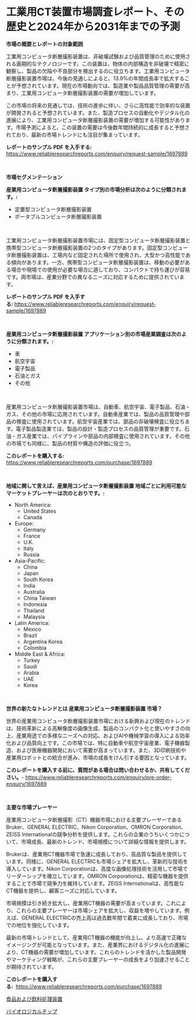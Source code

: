 <p><h1>工業用CT装置市場調査レポート、その歴史と2024年から2031年までの予測</h1></p><p><strong>市場の概要とレポートの対象範囲</strong></p>
<p><p>工業用コンピュータ断層撮影装置は、非破壊試験および品質管理のために使用される画期的なテクノロジーです。この装置は、物体の内部構造を非破壊で精密に観察し、製品の欠陥や不良部分を検出するのに役立ちます。工業用コンピュータ断層撮影装置市場は、今後の見通しによると、13.9%の年間成長率で拡大することが予想されています。現在の市場動向では、製造業や製品品質管理の需要が高まり、工業用コンピュータ断層撮影装置の需要が増加しています。</p><p>この市場の将来の見通しでは、技術の進歩に伴い、さらに高性能で効率的な装置が開発されると予想されています。また、製造プロセスの自動化やデジタル化の進展により、工業用コンピュータ断層撮影装置の需要が増加する可能性があります。市場予測によると、この装置の需要は今後数年間持続的に成長すると予想されており、最新の市場トレンドにも注目が集まっています。</p></p>
<p><strong>レポートのサンプル PDF を入手する:</strong> <a href="https://www.reliableresearchreports.com/enquiry/request-sample/1697889">https://www.reliableresearchreports.com/enquiry/request-sample/1697889</a></p>
<p>&nbsp;</p>
<p><strong>市場セグメンテーション</strong></p>
<p><strong>産業用コンピュータ断層撮影装置 タイプ別の市場分析は次のように分類されます。:</strong></p>
<p><ul><li>定置型コンピュータ断層撮影装置</li><li>ポータブルコンピュータ断層撮影装置</li></ul></p>
<p>&nbsp;</p>
<p><p>工業用コンピュータ断層撮影装置市場には、固定型コンピュータ断層撮影装置と携帯型コンピュータ断層撮影装置の2つのタイプがあります。固定型コンピュータ断層撮影装置は、工場内など固定された場所で使用され、大型かつ高性能である傾向があります。一方、携帯型コンピュータ断層撮影装置は、移動の必要がある場合や現場での使用が必要な場合に適しており、コンパクトで持ち運びが容易です。両市場は、産業分野での異なるニーズに対応するために提供されています。</p></p>
<p><strong>レポートのサンプル PDF を入手する:</strong>&nbsp;<a href="https://www.reliableresearchreports.com/enquiry/request-sample/1697889">https://www.reliableresearchreports.com/enquiry/request-sample/1697889</a></p>
<p>&nbsp;</p>
<p><strong> 産業用コンピュータ断層撮影装置 アプリケーション別の市場産業調査は次のように分類されます。:</strong></p>
<p><ul><li>車</li><li>航空宇宙</li><li>電子製品</li><li>石油とガス</li><li>その他</li></ul></p>
<p>&nbsp;</p>
<p><p>産業用コンピュータ断層撮影装置市場は、自動車、航空宇宙、電子製品、石油・ガス、その他の市場に応用されています。自動車産業では、製品の品質管理や部品の検査に使用されています。航空宇宙産業では、部品の非破壊検査に役立ちます。電子製品製造業では、製品の設計・製造プロセスの品質管理が重要です。石油・ガス産業では、パイプラインや部品の内部検査に使用されています。その他の市場でも同様に、製品の材質や構造の評価に役立つ。</p></p>
<p><strong>このレポートを購入する:</strong>&nbsp; <a href="https://www.reliableresearchreports.com/purchase/1697889">https://www.reliableresearchreports.com/purchase/1697889</a></p>
<p>&nbsp;</p>
<p><strong>地域に関して言えば、産業用コンピュータ断層撮影装置 地域ごとに利用可能なマーケットプレーヤーは次のとおりです。:</strong></p>
<p><ul>
    <li>
        North America:
        <ul>
            <li>United States</li>
            <li>Canada</li>
        </ul>
    </li>
    <li>
        Europe:
        <ul>
            <li>Germany</li>
            <li>France</li>
            <li>U.K.</li>
            <li>Italy</li>
            <li>Russia</li>
        </ul>
    </li>
    <li>
        Asia-Pacific:
        <ul>
            <li>China</li>
            <li>Japan</li>
            <li>South Korea</li>
            <li>India</li>
            <li>Australia</li>
            <li>China Taiwan</li>
            <li>Indonesia</li>
            <li>Thailand</li>
            <li>Malaysia</li>
        </ul>
    </li>
    <li>
        Latin America:
        <ul>
            <li>Mexico</li>
            <li>Brazil</li>
            <li>Argentina Korea</li>
            <li>Colombia</li>
        </ul>
    </li>
    <li>
        Middle East & Africa:
        <ul>
            <li>Turkey</li>
            <li>Saudi</li>
            <li>Arabia</li>
            <li>UAE</li>
            <li>Korea</li>
        </ul>
    </li>
    </ul></p>
<p>&nbsp;</p>
<p><strong>世界の新たなトレンドとは 産業用コンピュータ断層撮影装置 市場？</strong></p>
<p><p>世界の産業用コンピュータ断層撮影装置市場における新興および現在のトレンドは、技術革新による高解像度の画像生成、製品のコンパクト化と使いやすさの向上、産業用途での多様なニーズへの対応、およびAIや機械学習の導入による効率化および品質向上です。この市場では、特に自動車や航空宇宙産業、電子機器製造、および医療機器開発において需要が高まっています。また、3D印刷技術や産業用ロボットとの統合が進み、市場の成長をけん引する要因となっています。</p></p>
<p><strong>このレポートを購入する前に、質問がある場合は問い合わせるか、共有してください。</strong>- <a href="https://www.reliableresearchreports.com/enquiry/pre-order-enquiry/1697889">https://www.reliableresearchreports.com/enquiry/pre-order-enquiry/1697889</a></p>
<p>&nbsp;</p>
<p><strong>主要な市場プレーヤー</strong></p>
<p><p>産業用コンピュータ断層撮影（CT）機器市場における主要プレーヤーであるBruker、GENERAL ELECTRIC、Nikon Corporation、OMRON Corporation、ZEISS Internationalの競争分析を提供します。これらの企業のうちいくつかについて、市場成長、最新のトレンド、市場規模について詳細な情報を提供します。</p><p>Brukerは、産業用CT機器市場で急速に成長しており、高品質な製品を提供しています。同様に、GENERAL ELECTRICも市場シェアを拡大し、革新的な技術を導入しています。Nikon Corporationは、高度な画像処理技術を活用して市場でリーダーシップを確立しています。OMRON Corporationは、精密な機器を提供することで市場で競争力を維持しています。ZEISS Internationalは、高性能なCT機器を提供し、顧客ニーズに対応しています。</p><p>市場規模は引き続き拡大し、産業用CT機器の需要が高まっています。これにより、これらの主要プレーヤーは市場シェアを拡大し、収益を増やしています。例えば、GENERAL ELECTRICの売上高は過去数年間で着実に成長しており、市場での地位を強化しています。</p><p>最新の市場トレンドとして、産業用CT機器の機能が向上し、より高速で正確なイメージングが可能となっています。また、産業界におけるデジタル化の進展により、CT機器の需要が増加しています。これらのトレンドを活かした製品開発やマーケティング戦略が、これらの主要プレーヤーの成長をより加速させることが期待されています。</p></p>
<p><strong>このレポートを購入する:</strong>&nbsp;&nbsp;<a href="https://www.reliableresearchreports.com/purchase/1697889">https://www.reliableresearchreports.com/purchase/1697889</a></p>
<p><p><a href="https://github.com/JacksonWiza1924/Market-Research-Report-List-1/blob/main/23527137885.md">食品および飲料処理装置</a></p><p><a href="https://github.com/Calvi3ynJerde867/Market-Research-Report-List-1/blob/main/16091227884.md">バイオロジカルチップ</a></p></p>